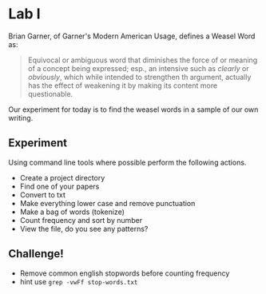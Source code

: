 # Lab I

Brian Garner, of Garner's Modern American Usage, defines a Weasel Word as:

> Equivocal or ambiguous word that diminishes the force of or meaning of a
concept being expressed; esp., an intensive such as *clearly* or *obviously*,
which while intended to strengthen th argument, actually has the effect of
weakening it by making its content more questionable.

Our experiment for today is to find the weasel words in a sample of our own
writing.

## Experiment

Using command line tools where possible perform the following actions.

- Create a project directory
- Find one of your papers
- Convert to txt
- Make everything lower case and remove punctuation
- Make a bag of words (tokenize)
- Count frequency and sort by number
- View the file, do you see any patterns?

## Challenge! 

- Remove common english stopwords before counting frequency
- hint use `grep -vwFf stop-words.txt`

